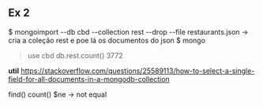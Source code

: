 ## Ex 2
$ mongoimport --db cbd --collection rest --drop --file restaurants.json
-> cria a coleção rest e poe lá os documentos do json
$ mongo
> use cbd
> db.rest.count()
3772

**util**
https://stackoverflow.com/questions/25589113/how-to-select-a-single-field-for-all-documents-in-a-mongodb-collection

find()
count()
$ne -> not equal



